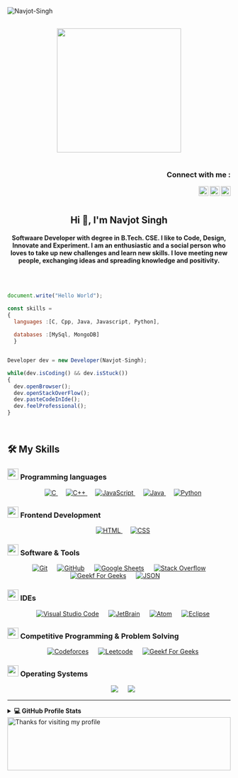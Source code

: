 <p align="left"> <img src="https://komarev.com/ghpvc/?username=navjot-arcs" alt="Navjot-Singh" /> </p>

<p align="center">
<br><img src="https://github.com/navjot-arcs/navjot-arcs/blob/main/Images/Developer.gif" width="280px"><br><br>
</p>
<h3 align="right">Connect with me :</h3>
<a href="https://linkedin.com/in/Navjot-Singh">
  <img align="right" alt="Navjot Singh - LinkedIn" width="22px" src="https://upload.wikimedia.org/wikipedia/commons/thumb/e/e9/Linkedin_icon.svg/256px-Linkedin_icon.svg.png"/>
<a href="https://instagram.com/2213.navjot">
  <img align="right" alt="Navjot Singh - Instagram" width="22px" src="https://cdn.jsdelivr.net/npm/simple-icons@v3/icons/instagram.svg"/>
</a>
<a href="mailto:222navjot@gmail.com">
  <img align="right" alt="Navjot Singh - Mail" width="22px" src="https://github.com/navjot-arcs/navjot-arcs/blob/main/Images/Gmail-icon.png"/>
</a>
<br/>
<br/>
<h2 align="center">Hi 👋, I'm Navjot Singh</h1>

<h4 align="center">Softwaare Developer with degree in B.Tech. CSE. I like to Code, Design, Innovate and Experiment. I am an enthusiastic and a social person who loves to take up new challenges and learn new skills. I love meeting new people, exchanging ideas and spreading knowledge and positivity.</h4>
<br>

```js

document.write("Hello World");

const skills = 
{
  languages :[C, Cpp, Java, Javascript, Python],
 
  databases :[MySql, MongoDB]
  }


Developer dev = new Developer(Navjot-Singh);

while(dev.isCoding() && dev.isStuck())  
{
  dev.openBrowser();
  dev.openStackOverFlow();
  dev.pasteCodeInIde();
  dev.feelProfessional();
}


```

<br>

## 🛠️ My Skills

### <picture> <img src = "https://github.com/navjot-arcs/navjot-arcs/blob/main/Images/Programming_Languages.gif?raw=true" width = 25px>  </picture> Programming languages

<p align="center"> 
  &emsp; 
  <a href="https://www.cprogramming.com/" target="_blank"> 
    <img alt="C" src="https://img.shields.io/badge/C%20-%232370ED.svg?style=plastic&logo=c&logoColor=white">
  </a> 
  &emsp;
  <a href="https://www.w3schools.com/cpp/" target="_blank"> 
    <img alt="C++" src="https://img.shields.io/badge/C++%20-%2300599C.svg?style=plastic&logo=c%2B%2B&logoColor=white">
  </a> 
  &emsp;
  <a href="https://developer.mozilla.org/en-US/docs/Web/JavaScript" target="_blank"> 
     <img alt="JavaScript" src="https://img.shields.io/badge/JavaScript%20-%23F7DF1E.svg?style=plastic&logo=javascript&logoColor=black">
   </a>
  &emsp;
  <a href="https://www.java.com" target="_blank"> 
    <img alt="Java" src="https://img.shields.io/badge/Java-%23007396.svg?style=plastic&logo=java&logoColor=white">
  </a>
  &emsp;
   <a href="https://www.python.org" target="_blank">
    <img alt="Python" src="https://img.shields.io/badge/Python%20-%2314354C.svg?style=plastic&logo=python&logoColor=white">
  </a>
</p>

### <picture> <img src = "https://github.com/navjot-arcs/navjot-arcs/blob/main/Images/Front_End.gif?raw=true" width = 25px>  </picture> Frontend Development
<p align="center"> 
  &emsp; 
  <a href="https://www.w3.org/html/" target="_blank"> 
   <img alt="HTML" src="https://img.shields.io/badge/HTML5%20-%23E34F26.svg?style=plastic&logo=html5&logoColor=white">
  </a>   
  &emsp;
  <a href="https://www.w3schools.com/css/" target="_blank">
    <img alt="CSS" src="https://img.shields.io/badge/CSS%20-%231572B6.svg?style=plastic&logo=css3&logoColor=white">
  </a> 
</p>

 ### <picture> <img src = "https://github.com/navjot-arcs/navjot-arcs/blob/main/Images/Software_Tools.gif?raw=true" width = 25px>  </picture> Software & Tools
 
<p align="center">
  &emsp;
    <a href="#"><img alt="Git" src="https://img.shields.io/badge/Git%20-%23F05033.svg?style=plastic&logo=git&logoColor=white"></a>
  &emsp;
    <a href="#"><img alt="GitHub" src="https://img.shields.io/badge/github-%23181717.svg?style=plastic&logo=github&logoColor=white"></a>
  &emsp;
    <a href="#"><img alt="Google Sheets" src="https://img.shields.io/badge/Google%20Sheets%20-%2334A853.svg?style=plastic&logo=google%20sheets&logoColor=white"></a>
  &emsp;
    <a href="#"><img alt="Stack Overflow" src="https://img.shields.io/badge/-Stack%20Overflow-FE7A16?style=plastic&logo=stack-overflow&logoColor=white"></a>
  &emsp;
    <a href="#"><img alt="Geekf For Geeks" src="https://img.shields.io/badge/geeksforgeeks-%230F9D58.svg?style=plastic&logo=geeksforgeeks&logoColor=white"></a>
  &emsp;
    <a href="#"><img alt="JSON" img src="https://img.shields.io/badge/json-%23000000.svg?style=plastic&logo=json&logoColor=white"></a>
  &emsp;
</p>

 ### <picture> <img src = "https://github.com/navjot-arcs/navjot-arcs/blob/main//Images/IDEs.gif?raw=true" width = 25px>  </picture> IDEs
 
<p align="center">
  &emsp;
    <a href="#"><img alt="Visual Studio Code" src="https://img.shields.io/badge/Visual%20Studio%20Code-0078d7.svg?style=plastic&logo=visual-studio-code&logoColor=white"></a>
  &emsp;
    <a href="#"><img alt="JetBrain" src="https://img.shields.io/badge/jetbrains-%23000000.svg?style=plastic&logo=jetbrains&logoColor=white" /></a>
  &emsp;
    <a href="#"><img alt="Atom" src="https://img.shields.io/badge/atom-%2366595C.svg?&style=plastic&logo=atom&logoColor=white" /></a>
  &emsp;
    <a href="#"><img alt="Eclipse" src="https://img.shields.io/badge/eclipse%20ide-%232C2255.svg?&style=plastic&logo=eclipse%20ide&logoColor=white" /></a>
</p>

 ### <picture> <img src = "https://github.com/navjot-arcs/navjot-arcs/blob/main//Images/CP_PS.gif?raw=true" width = 25px>  </picture> Competitive Programming & Problem Solving
 
<p align="center">
  &emsp;
    <a href="#"><img alt = "Codeforces" src="https://img.shields.io/badge/codeforces%20-%231F8ACB.svg?style=plastic&logo=codeforces&logoColor=white" /></a>	
  &emsp;
    <a href="#"><img alt = "Leetcode" src="https://img.shields.io/badge/leetcode%20-%23FFA116.svg?style=plastic&logo=leetcode&logoColor=black" /></a>
  &emsp;
    <a href="#"><img alt="Geekf For Geeks" src="https://img.shields.io/badge/geeksforgeeks-%230F9D58.svg?style=plastic&logo=geeksforgeeks&logoColor=white"></a>
</p>

 ### <picture> <img src = "https://github.com/navjot-arcs/navjot-arcs/blob/main//Images/OS.gif?raw=true" width = 25px>  </picture> Operating Systems
 
<p align="center">
  &emsp;
    <a href="#"><img src="https://img.shields.io/badge/Ubuntu-E95420?style=plastic&logo=ubuntu&logoColor=white"></a>
  &emsp;
    <a href="#"><img src="https://img.shields.io/badge/Windows-0078D6?style=plastic&logo=windows&logoColor=white"></a>
</p>

<hr>

<details> 
  <summary><b>💻 GitHub Profile Stats</b></summary>
  <br>
  <img alt="My Github stats" align="center" border-radius="40px" width="800px" height="200px" src="https://github-readme-stats.vercel.app/api?username=navjot-arcs&count_private=true&show_icons=true&hide_border=true&theme=react" href="https://github.com/Navjot-Singh"/>
 

  <img alt="My Github stats" align="center" border-radius="40px" width="800px" height="200px" src="https://github-readme-streak-stats.herokuapp.com/?user=navjot-arcs&layout=compact" alt="saurav-skl" />
</details>

<img height="120" alt="Thanks for visiting my profile" width="100%" src="https://github.com/navjot-arcs/navjot-arcs/blob/main/Images/hshs.svg" />
